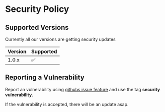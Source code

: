 # Security Policy

## Supported Versions

Currently all our versions are getting security updates

| Version | Supported          |
| ------- | ------------------ |
| 1.0.x   | :white_check_mark: |

## Reporting a Vulnerability

Report an vulnerability using [githubs issue feature](https://github.com/ldehner/SWEN1-MonsterTradingCardsGame/issues/new) and use the tag **security vulnerability**.

If the vulnerability is accepted, there will be an update asap.
